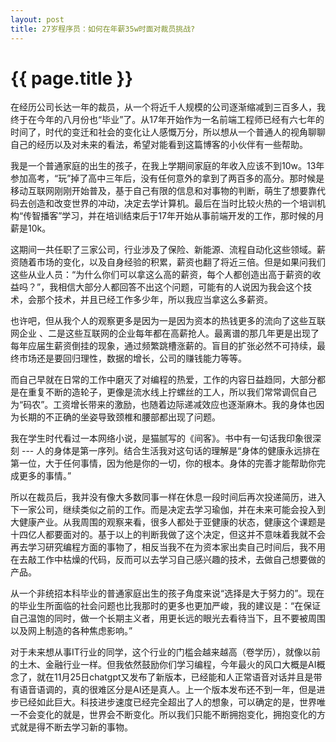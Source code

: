 ```yaml
---
layout: post
title: 27岁程序员：如何在年薪35w时面对裁员挑战?
---
```


{{ page.title }}
================


​​在经历公司长达一年的裁员，从一个将近千人规模的公司逐渐缩减到三百多人，我终于在今年的八月份也“毕业”了。从17年开始作为一名前端工程师已经有六七年的时间了，时代的变迁和社会的变化让人感慨万分，所以想从一个普通人的视角聊聊自己的经历以及对未来的看法，希望对能看到这篇博客的小伙伴有一些帮助。

​	我是一个普通家庭的出生的孩子，在我上学期间家庭的年收入应该不到10w。13年参加高考，“玩”掉了高中三年后，没有任何意外的拿到了两百多的高分。那时候是移动互联网刚刚开始普及，基于自己有限的信息和对事物的判断，萌生了想要靠代码去创造和改变世界的冲动，决定去学计算机。最后在当时比较火热的一个培训机构“传智播客”学习，并在培训结束后于17年开始从事前端开发的工作，那时候的月薪是10k。

这期间一共任职了三家公司，行业涉及了保险、新能源、流程自动化这些领域。薪资随着市场的变化，以及自身经验的积累，薪资也翻了将近三倍。但是如果问我们这些从业人员：“为什么你们可以拿这么高的薪资，每个人都创造出高于薪资的收益吗？”，我相信大部分人都回答不出这个问题，可能有的人说因为我会这个技术，会那个技术，并且已经工作多少年，所以我应当拿这么多薪资。

也许吧，但从我个人的观察更多是因为一是因为资本的热钱更多的流向了这些互联网企业 、二是这些互联网的企业每年都在高薪抢人。最离谱的那几年更是出现了每年应届生薪资倒挂的现象，通过频繁跳槽涨薪的。盲目的扩张必然不可持续，最终市场还是要回归理性，数据的增长，公司的赚钱能力等等。

而自己早就在日常的工作中磨灭了对编程的热爱，工作的内容日益趋同，大部分都是在重复不断的造轮子，更像是流水线上拧螺丝的工人，所以我们常常调侃自己为“码农”。工资增长带来的激励，也随着边际递减效应也逐渐麻木。我的身体也因为长期的不正确的坐姿导致颈椎和腰部都出现了问题。

我在学生时代看过一本网络小说，是猫腻写的《间客》。书中有一句话我印象很深刻 --- 人的身体是第一序列。结合生活我对这句话的理解是“身体的健康永远排在第一位，大于任何事情，因为他是你的一切，你的根本。身体的完善才能帮助你完成更多的事情。” 

所以在裁员后，我并没有像大多数同事一样在休息一段时间后再次投递简历，进入下一家公司，继续类似之前的工作。而是决定去学习瑜伽，并在未来可能会投入到大健康产业。从我周围的观察来看，很多人都处于亚健康的状态，健康这个课题是十四亿人都要面对的。基于以上的判断我做了这个决定，但这并不意味着我就不会再去学习研究编程方面的事物了，相反当我不在为资本家出卖自己时间后，我不用在去敲工作中枯燥的代码，反而可以去学习自己感兴趣的技术，去做自己想要做的产品。

从一个非统招本科毕业的普通家庭出生的孩子角度来说“选择是大于努力的”。现在的毕业生所面临的社会问题也比我那时的更多也更加严峻，我的建议是：“在保证自己温饱的同时，做一个长期主义者，用更长远的眼光去看待当下，且不要被周围以及网上制造的各种焦虑影响。”

对于未来想从事IT行业的同学，这个行业的门槛会越来越高（卷学历），就像以前的土木、金融行业一样。但我依然鼓励你们学习编程，今年最火的风口大概是AI概念了，就在11月25日chatgpt又发布了新版本，已经能和人正常语音对话并且是带有语音语调的，真的很难区分是AI还是真人。上一个版本发布还不到一年，但是进步已经如此巨大。科技进步速度已经完全超出了人的想象，可以确定的是，世界唯一不会变化的就是，世界会不断变化。所以我们只能不断拥抱变化，拥抱变化的方式就是得不断去学习新的事物。
